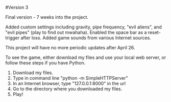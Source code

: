 #Version 3

Final version - 7 weeks into the project.

Added custom settings including gravity, pipe frequency, "evil aliens", and "evil pipes" (play to find out mwahaha). Enabled the space bar as a reset-trigger after loss. Added game sounds from various Internet sources.

This project will have no more periodic updates after April 26.

To see the game, either download my files and use your local web server, or follow these steps if you have Python.

1. Download my files. <br>
2. Type in command line "python -m SimpleHTTPServer" <br>
3. In an Internet browser, type "127.0.0.1:8000" in the url <br>
4. Go to the directory where you downloaded my files. <br>
5. Play!<br>
